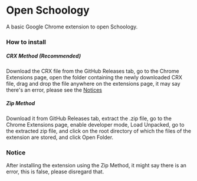 # Open Schoology
A basic Google Chrome extension to open Schoology.

### How to install
##### CRX Method (Recommended)
Download the CRX file from the GitHub Releases tab, go to the Chrome Extensions page, open the folder containing the newly downloaded CRX file, drag and drop the file anywhere on the extensions page, it may say there's an error, please see the [Notices](#notice)
##### Zip Method
Download it from GitHub Releases tab, extract the .zip file, go to the Chrome Extensions page, enable developer mode, Load Unpacked, go to the extracted zip file, and click on the root directory of which the files of the extension are stored, and click Open Folder.

### Notice
After installing the extension using the Zip Method, it might say there is an error, this is false, please disregard that.
